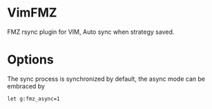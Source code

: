 # VimFMZ

FMZ rsync plugin for VIM, Auto sync when strategy saved.

# Options

The sync process is synchronized by default, the async mode can be embraced by

```
let g:fmz_async=1
```

